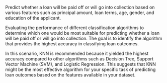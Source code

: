Predict whether a loan will be paid off or will go into collection based on various features such as principal amount, loan terms, age, gender, and education of the applicant.

Evaluating the performance of different classification algorithms to determine which one would be most suitable for predicting whether a loan will be paid off or will go into collection. The goal is to identify the algorithm that provides the highest accuracy in classifying loan outcomes.

In this scenario, KNN is recommended because it yielded the highest accuracy compared to other algorithms such as Decision Tree, Support Vector Machine (SVM), and Logistic Regression. This suggests that KNN might be the most effective algorithm for your specific task of predicting loan outcomes based on the features available in your dataset.
